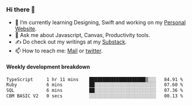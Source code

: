 ### Hi there 👋

- 🌱 I’m currently learning Designing, Swift and working on my [Personal Website](https://kvaishak.com/).
- 💬 Ask me about Javascript, Canvas,  Productivity tools. 
- :writing_hand: Do check out my writings at my [Substack](https://kvaishak.substack.com/).
- 📫 How to reach me: [Mail](mailto:vaishak.kaippanchery@gmail.com) or [twitter](https://twitter.com/kvaishack).


#### Weekly development breakdown

<!--START_SECTION:waka-->

```txt
TypeScript     1 hr 11 mins    █████████████████████▒░░░   84.91 %
Ruby           6 mins          ██░░░░░░░░░░░░░░░░░░░░░░░   07.60 %
SQL            6 mins          ██░░░░░░░░░░░░░░░░░░░░░░░   07.36 %
CBM BASIC V2   0 secs          ░░░░░░░░░░░░░░░░░░░░░░░░░   00.13 %
```

<!--END_SECTION:waka-->
